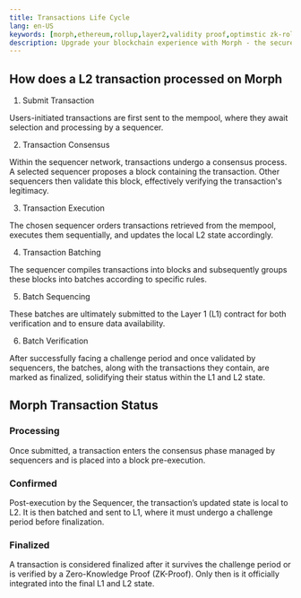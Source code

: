 ```yaml
---
title: Transactions Life Cycle
lang: en-US
keywords: [morph,ethereum,rollup,layer2,validity proof,optimstic zk-rollup]
description: Upgrade your blockchain experience with Morph - the secure decentralized, cost0efficient, and high-performing optimstic zk-rollup solution. Try it now!
---
```


## How does a L2 transaction processed on Morph

1. Submit Transaction
   
Users-initiated transactions are first sent to the mempool, where they await selection and processing by a sequencer.


2. Transaction Consensus
   
Within the sequencer network, transactions undergo a consensus process. A selected sequencer proposes a block containing the transaction. Other sequencers then validate this block, effectively verifying the transaction's legitimacy.

3. Transaction Execution
   
The chosen sequencer orders transactions retrieved from the mempool, executes them sequentially, and updates the local L2 state accordingly.
   
4. Transaction Batching
   
The sequencer compiles transactions into blocks and subsequently groups these blocks into batches according to specific rules.
   
5. Batch Sequencing
   
These batches are ultimately submitted to the Layer 1 (L1) contract for both verification and to ensure data availability.
   
6. Batch Verification 
   
After successfully facing a challenge period and once validated by sequencers, the batches, along with the transactions they contain, are marked as finalized, solidifying their status within the L1 and L2 state.

## Morph Transaction Status

### Processing​
Once submitted, a transaction enters the consensus phase managed by sequencers and is placed into a block pre-execution.

### Confirmed​
Post-execution by the Sequencer, the transaction’s updated state is local to L2. It is then batched and sent to L1, where it must undergo a challenge period before finalization.

### Finalized​
A transaction is considered finalized after it survives the challenge period or is verified by a Zero-Knowledge Proof (ZK-Proof). Only then is it officially integrated into the final L1 and L2 state.
